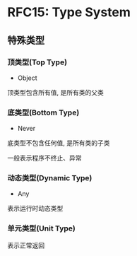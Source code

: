 RFC15: Type System
==================








## 特殊类型

### 顶类型(Top Type)

- Object

顶类型包含所有值, 是所有类的父类

### 底类型(Bottom Type)

- Never

底类型不包含任何值, 是所有类的子类

一般表示程序不终止、异常

### 动态类型(Dynamic Type)

- Any

表示运行时动态类型


### 单元类型(Unit Type)

表示正常返回


